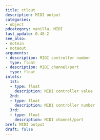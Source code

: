 ```yaml
---
title: ctlout
description: MIDI output
categories:
- object
pdcategory: vanilla, MIDI
last_update: 0.48-2
see_also:
- notein
- noteout
arguments:
- description: MIDI controller number
  type: float
- description: MIDI channel/port
  type: float
inlets:
  1st:
  - type: float
    description: MIDI controller value
  2nd:
  - type: float
    description: MIDI controller number
  3rd:
  - type: float
    description: MIDI channel/port
bref: MIDI output
draft: false
---
```


